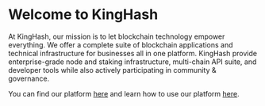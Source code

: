 # Welcome to KingHash

At KingHash, our mission is to let blockchain technology empower everything. We offer a complete suite of blockchain applications and technical infrastructure for businesses all in one platform. KingHash provide enterprise-grade node and staking infrastructure, multi-chain API suite, and developer tools while also actively participating in community & governance.

You can find our platform [here](https://www.kinghash.com/) and learn how to use our platform [here](https://docs.chainupcloud.com/).

